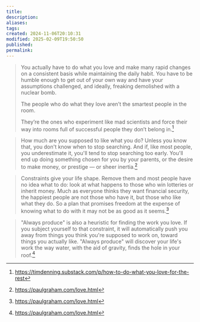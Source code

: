 ```yaml
---
title: 
description: 
aliases: 
tags: 
created: 2024-11-06T20:10:31
modified: 2025-02-09T19:50:50
published: 
permalink: 
---
```


> You actually have to do what you love and make many rapid changes on a consistent basis while maintaining the daily habit. You have to be humble enough to get out of your own way and have your assumptions challenged, and ideally, freaking demolished with a nuclear bomb.
> 
> The people who do what they love aren’t the smartest people in the room.
> 
> They’re the ones who experiment like mad scientists and force their way into rooms full of successful people they don’t belong in.[^thing]


> How much are you supposed to like what you do? Unless you know that, you don't know when to stop searching. And if, like most people, you underestimate it, you'll tend to stop searching too early. You'll end up doing something chosen for you by your parents, or the desire to make money, or prestige — or sheer inertia.[^thing2]


> Constraints give your life shape. Remove them and most people have no idea what to do: look at what happens to those who win lotteries or inherit money. Much as everyone thinks they want financial security, the happiest people are not those who have it, but those who like what they do. So a plan that promises freedom at the expense of knowing what to do with it may not be as good as it seems.[^thing2]


> "Always produce" is also a heuristic for finding the work you love. If you subject yourself to that constraint, it will automatically push you away from things you think you're supposed to work on, toward things you actually like. "Always produce" will discover your life's work the way water, with the aid of gravity, finds the hole in your roof.[^thing2]

[^thing]: https://timdenning.substack.com/p/how-to-do-what-you-love-for-the-rest
[^thing2]: https://paulgraham.com/love.html
